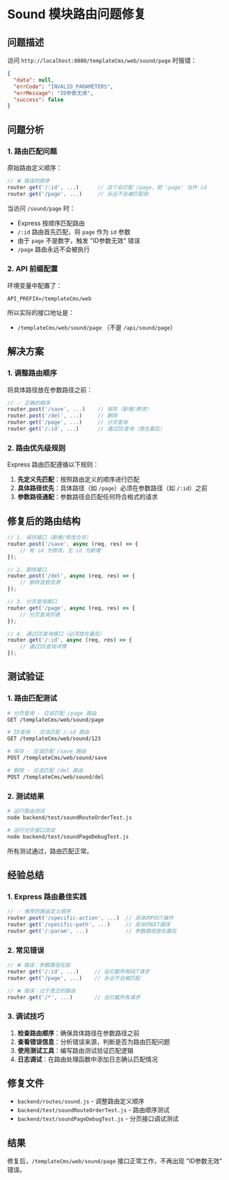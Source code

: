 # Sound 模块路由问题修复

## 问题描述

访问 `http://localhost:8080/templateCms/web/sound/page` 时报错：

```json
{
  "data": null,
  "errCode": "INVALID_PARAMETERS", 
  "errMessage": "ID参数无效",
  "success": false
}
```

## 问题分析

### 1. 路由匹配问题

原始路由定义顺序：
```javascript
// ❌ 错误的顺序
router.get('/:id', ...)      // 这个会匹配 /page，把 'page' 当作 id
router.get('/page', ...)     // 永远不会被匹配到
```

当访问 `/sound/page` 时：
- Express 按顺序匹配路由
- `/:id` 路由首先匹配，将 `page` 作为 `id` 参数
- 由于 `page` 不是数字，触发 "ID参数无效" 错误
- `/page` 路由永远不会被执行

### 2. API 前缀配置

环境变量中配置了：
```env
API_PREFIX=/templateCms/web
```

所以实际的接口地址是：
- `/templateCms/web/sound/page` （不是 `/api/sound/page`）

## 解决方案

### 1. 调整路由顺序

将具体路径放在参数路径之前：

```javascript
// ✅ 正确的顺序
router.post('/save', ...)    // 保存（新增/修改）
router.post('/del', ...)     // 删除  
router.get('/page', ...)     // 分页查询
router.get('/:id', ...)      // 通过ID查询（放在最后）
```

### 2. 路由优先级规则

Express 路由匹配遵循以下规则：
1. **先定义先匹配**：按照路由定义的顺序进行匹配
2. **具体路径优先**：具体路径（如 `/page`）必须在参数路径（如 `/:id`）之前
3. **参数路径通配**：参数路径会匹配任何符合格式的请求

## 修复后的路由结构

```javascript
// 1. 保存接口（新增/修改合并）
router.post('/save', async (req, res) => {
    // 有 id 为修改，无 id 为新增
});

// 2. 删除接口
router.post('/del', async (req, res) => {
    // 删除音频资源
});

// 3. 分页查询接口
router.get('/page', async (req, res) => {
    // 分页查询列表
});

// 4. 通过ID查询接口（必须放在最后）
router.get('/:id', async (req, res) => {
    // 通过ID查询详情
});
```

## 测试验证

### 1. 路由匹配测试

```bash
# 分页查询 - 应该匹配 /page 路由
GET /templateCms/web/sound/page

# ID查询 - 应该匹配 /:id 路由  
GET /templateCms/web/sound/123

# 保存 - 应该匹配 /save 路由
POST /templateCms/web/sound/save

# 删除 - 应该匹配 /del 路由
POST /templateCms/web/sound/del
```

### 2. 测试结果

```bash
# 运行路由测试
node backend/test/soundRouteOrderTest.js

# 运行分页接口测试  
node backend/test/soundPageDebugTest.js
```

所有测试通过，路由匹配正常。

## 经验总结

### 1. Express 路由最佳实践

```javascript
// ✅ 推荐的路由定义顺序
router.post('/specific-action', ...)  // 具体的POST操作
router.get('/specific-path', ...)     // 具体的GET路径
router.get('/:param', ...)            // 参数路径放在最后
```

### 2. 常见错误

```javascript
// ❌ 错误：参数路径在前
router.get('/:id', ...)     // 会拦截所有GET请求
router.get('/page', ...)    // 永远不会被匹配

// ❌ 错误：过于宽泛的路由
router.get('/*', ...)       // 会拦截所有请求
```

### 3. 调试技巧

1. **检查路由顺序**：确保具体路径在参数路径之前
2. **查看错误信息**：分析错误来源，判断是否为路由匹配问题
3. **使用测试工具**：编写路由测试验证匹配逻辑
4. **日志调试**：在路由处理函数中添加日志确认匹配情况

## 修复文件

- `backend/routes/sound.js` - 调整路由定义顺序
- `backend/test/soundRouteOrderTest.js` - 路由顺序测试
- `backend/test/soundPageDebugTest.js` - 分页接口调试测试

## 结果

修复后，`/templateCms/web/sound/page` 接口正常工作，不再出现 "ID参数无效" 错误。
